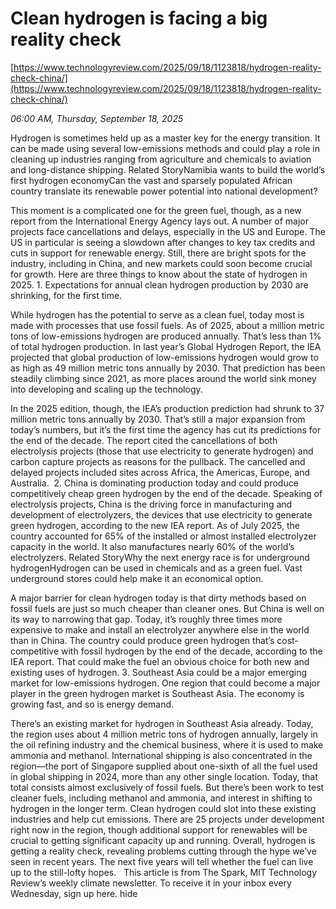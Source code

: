 # Clean hydrogen is facing a big reality check

[https://www.technologyreview.com/2025/09/18/1123818/hydrogen-reality-check-china/](https://www.technologyreview.com/2025/09/18/1123818/hydrogen-reality-check-china/)

*06:00 AM, Thursday, September 18, 2025*

Hydrogen is sometimes held up as a master key for the energy transition. It can be made using several low-emissions methods and could play a role in cleaning up industries ranging from agriculture and chemicals to aviation and long-distance shipping. Related StoryNamibia wants to build the world’s first hydrogen economyCan the vast and sparsely populated African country translate its renewable power potential into national development?

This moment is a complicated one for the green fuel, though, as a new report from the International Energy Agency lays out. A number of major projects face cancellations and delays, especially in the US and Europe. The US in particular is seeing a slowdown after changes to key tax credits and cuts in support for renewable energy. Still, there are bright spots for the industry, including in China, and new markets could soon become crucial for growth.  Here are three things to know about the state of hydrogen in 2025. 1. Expectations for annual clean hydrogen production by 2030 are shrinking, for the first time.

While hydrogen has the potential to serve as a clean fuel, today most is made with processes that use fossil fuels. As of 2025, about a million metric tons of low-emissions hydrogen are produced annually. That’s less than 1% of total hydrogen production. In last year’s Global Hydrogen Report, the IEA projected that global production of low-emissions hydrogen would grow to as high as 49 million metric tons annually by 2030. That prediction has been steadily climbing since 2021, as more places around the world sink money into developing and scaling up the technology.

In the 2025 edition, though, the IEA’s production prediction had shrunk to 37 million metric tons annually by 2030. That’s still a major expansion from today’s numbers, but it’s the first time the agency has cut its predictions for the end of the decade. The report cited the cancellations of both electrolysis projects (those that use electricity to generate hydrogen) and carbon capture projects as reasons for the pullback. The cancelled and delayed projects included sites across Africa, the Americas, Europe, and Australia.  2. China is dominating production today and could produce competitively cheap green hydrogen by the end of the decade.  Speaking of electrolysis projects, China is the driving force in manufacturing and development of electrolyzers, the devices that use electricity to generate green hydrogen, according to the new IEA report. As of July 2025, the country accounted for 65% of the installed or almost installed electrolyzer capacity in the world. It also manufactures nearly 60% of the world’s electrolyzers. Related StoryWhy the next energy race is for underground hydrogenHydrogen can be used in chemicals and as a green fuel. Vast underground stores could help make it an economical option.

A major barrier for clean hydrogen today is that dirty methods based on fossil fuels are just so much cheaper than cleaner ones. But China is well on its way to narrowing that gap. Today, it’s roughly three times more expensive to make and install an electrolyzer anywhere else in the world than in China. The country could produce green hydrogen that’s cost-competitive with fossil hydrogen by the end of the decade, according to the IEA report. That could make the fuel an obvious choice for both new and existing uses of hydrogen. 3. Southeast Asia could be a major emerging market for low-emissions hydrogen.  One region that could become a major player in the green hydrogen market is Southeast Asia. The economy is growing fast, and so is energy demand.

There’s an existing market for hydrogen in Southeast Asia already. Today, the region uses about 4 million metric tons of hydrogen annually, largely in the oil refining industry and the chemical business, where it is used to make ammonia and methanol. International shipping is also concentrated in the region—the port of Singapore supplied about one-sixth of all the fuel used in global shipping in 2024, more than any other single location. Today, that total consists almost exclusively of fossil fuels. But there’s been work to test cleaner fuels, including methanol and ammonia, and interest in shifting to hydrogen in the longer term. Clean hydrogen could slot into these existing industries and help cut emissions. There are 25 projects under development right now in the region, though additional support for renewables will be crucial to getting significant capacity up and running. Overall, hydrogen is getting a reality check, revealing problems cutting through the hype we’ve seen in recent years. The next five years will tell whether the fuel can live up to the still-lofty hopes.   This article is from The Spark, MIT Technology Review’s weekly climate newsletter. To receive it in your inbox every Wednesday, sign up here. hide

